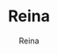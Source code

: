 ---
designer: Endless Knot
description: "Color%20Name%3A%20Sage%0AMaterial%3A%20Wool/Silk%0APile%3A%20CutStyle%3A%20Abstract"
image_primary: img/Sage-600x849.jpg
image_secondary: ../../../images/blank.png
manufacturer: Endless Knot
href: https://endlessknotrugs.com/product/reina-sage/
subtitle: Reina
tags: 
  - endless_knot
  - hand-knotted-rugs
title: Reina
image_thumb: img/Sage-300x300.jpg
category: hand-knotted-rugs
slug: /manufacturers/endless-knot/hand-knotted-rugs/endless-knot-reina
---